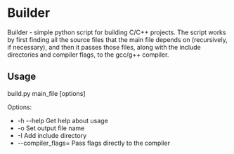 # Builder
Builder - simple python script for building C/C++ projects.
The script works by first finding all the source files that the main file depends on (recursively, if necessary), and then it passes those files, along with the include directories and compiler flags, to the gcc/g++ compiler.

## Usage
build.py main_file [options]

Options:
 - -h --help                Get help about usage
 - -o <output>              Set output file name
 - -I <directory>           Add include directory
 - --compiler_flags=<flags> Pass flags directly to the compiler
